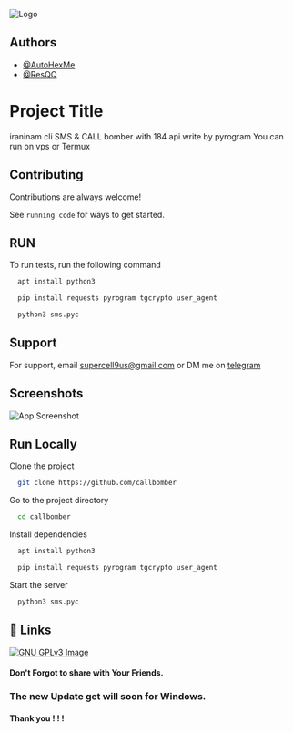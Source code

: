 
![Logo](https://dev-to-uploads.s3.amazonaws.com/uploads/articles/th5xamgrr6se0x5ro4g6.png)


## Authors

- [@AutoHexMe](t.me/AutoHexme)
- [@ResQQ](t.me/Resqq)
# Project Title
iraninam cli SMS & CALL bomber with 184 api 
write by pyrogram
You can run on vps or Termux 
## Contributing

Contributions are always welcome!

See `running code` for ways to get started.



## RUN

To run tests, run the following command
```bash
  apt install python3
```
```bash
  pip install requests pyrogram tgcrypto user_agent
```

```bash
  python3 sms.pyc
```


## Support

For support, email supercell9us@gmail.com or DM me on [telegram](@autohexme)


## Screenshots

![App Screenshot](https://via.placeholder.com/468x300?text=App+Screenshot+Here)


## Run Locally

Clone the project

```bash
  git clone https://github.com/callbomber
```

Go to the project directory

```bash
  cd callbomber
```

Install dependencies

```bash
  apt install python3

```
```bash
  pip install requests pyrogram tgcrypto user_agent
```


Start the server

```bash
  python3 sms.pyc
```


## 🔗 Links
[![GNU GPLv3 Image](https://telegram.org/img/t_logo.png)](http://t.me/LooQaat)

#### Don't Forgot to share with Your Friends. 
### The new Update get will soon for Windows.
#### Thank you ! ! ! 

